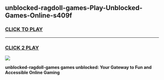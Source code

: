 
## unblocked-ragdoll-games-Play-Unblocked-Games-Online-s409f
<h3>
<a href="https://premium76.site?title=unblocked-ragdoll-games&ref=25A">CLICK TO PLAY</a></h3>
<hr>

<h3>
<a href="https://premium76.site?title=unblocked-ragdoll-games&ref=25A">CLICK 2 PLAY</a>
  
</h3>

<a href="https://premium76.site?title=unblocked-ragdoll-games&ref=25A"><img src="https://clearcache.store/games.png"></a>


**unblocked-ragdoll-games games unblocked: Your Gateway to Fun and Accessible Online Gaming**
